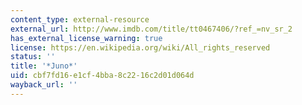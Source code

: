 ```yaml
---
content_type: external-resource
external_url: http://www.imdb.com/title/tt0467406/?ref_=nv_sr_2
has_external_license_warning: true
license: https://en.wikipedia.org/wiki/All_rights_reserved
status: ''
title: '*Juno*'
uid: cbf7fd16-e1cf-4bba-8c22-16c2d01d064d
wayback_url: ''
---
```

